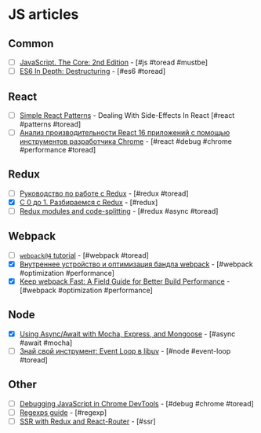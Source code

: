 # JS articles

## Common

* [ ] [JavaScript. The Core: 2nd Edition](http://dmitrysoshnikov.com/ecmascript/javascript-the-core-2nd-edition/) - [#js #toread #mustbe]
* [ ] [ES6 In Depth: Destructuring](https://hacks.mozilla.org/2015/05/es6-in-depth-destructuring/) - [#es6 #toread]

## React

* [ ] [Simple React Patterns](https://lucasmreis.github.io/blog/simple-react-patterns/) - Dealing With Side-Effects In React [#react #patterns #toread]
* [ ] [Анализ производительности React 16 приложений с помощью инструментов разработчика Chrome](https://habrahabr.ru/company/ruvds/blog/343888/) - [#react #debug #chrome #performance #toread]

## Redux

* [ ] [Руководство по работе с Redux](https://habrahabr.ru/company/mailru/blog/303456/) - [#redux #toread]
* [x] [С 0 до 1. Разбираемся с Redux](https://habrahabr.ru/post/269831/) - [#redux]
* [ ] [Redux modules and code-splitting](http://nicolasgallagher.com/redux-modules-and-code-splitting/) - [#redux #async #toread]
    <!-- * [ ] []() - [# #toread] -->

## Webpack

* [ ] [`webpack@4` tutorial](https://dev.to/valentinogagliardi/webpack-4-tutorial-all-you-need-to-know-from-0-conf-to-production-mode-40bc) - [#webpack #toread]
* [x] [Внутреннее устройство и оптимизация бандла webpack](https://habrahabr.ru/company/jugru/blog/342842/.com) - [#webpack #optimization #performance]
* [x] [Keep webpack Fast: A Field Guide for Better Build Performance](https://slack.engineering/keep-webpack-fast-a-field-guide-for-better-build-performance-f56a5995e8f1) - [#webpack #optimization #performance]

## Node

* [x] [Using Async/Await with Mocha, Express, and Mongoose](http://thecodebarbarian.com/using-async-await-with-mocha-express-and-mongoose.html) - [#async #await #mocha]
* [ ] [Знай свой инструмент: Event Loop в libuv](https://habrahabr.ru/post/336498/.com) - [#node #event-loop #toread]

## Other

* [ ] [Debugging JavaScript in Chrome DevTools](https://developers.google.com/web/tools/chrome-devtools/javascript/) - [#debug #chrome #toread]
* [ ] [Regexps guide](https://developer.mozilla.org/ru/docs/Web/JavaScript/Guide/Regular_Expressions) - [#regexp]
* [ ] [SSR with Redux and React-Router](https://www.codementor.io/mz026/server-side-rendering-with-redux-and-react-router-8s8en3o7p) - [#ssr]
